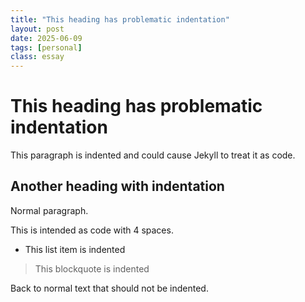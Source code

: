 ```yaml
---
title: "This heading has problematic indentation"
layout: post
date: 2025-06-09
tags: [personal]
class: essay
---
```


# This heading has problematic indentation

<!-- Drop cap will be automatically applied to the first paragraph -->
This paragraph is indented and could cause Jekyll to treat it as code.

## Another heading with indentation

Normal paragraph.

This is intended as code with 4 spaces.

- This list item is indented
<blockquote class="poetic">
  This blockquote is indented
</blockquote>

Back to normal text that should not be indented.
<!-- 
Document formatted with Typographic Formatter for Animal Rationis Capax
Content type detected: personal
Essay classification: Yes
Generated: 2025-06-09 13:44:21
-->
